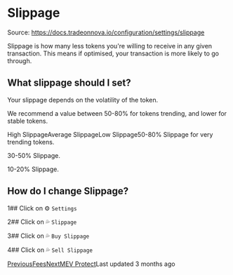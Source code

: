 
# Slippage

Source: https://docs.tradeonnova.io/configuration/settings/slippage

Slippage is how many less tokens you're willing to receive in any given transaction. This means if optimised, your transaction is more likely to go through.

## What slippage should I set?

Your slippage depends on the volatility of the token. 

We recommend a value between 50-80% for tokens trending, and lower for stable tokens. 

High SlippageAverage SlippageLow Slippage50-80% Slippage for very trending tokens.

30-50% Slippage.

10-20% Slippage.

## How do I change Slippage?

1## Click on ⚙️ `Settings`

2## Click on 💦 `Slippage`

3## Click on 💦 `Buy Slippage`

4## Click on 💦 `Sell Slippage`

[PreviousFees](/configuration/settings/fees)[NextMEV Protect](/configuration/settings/mev-protect)Last updated 3 months ago
